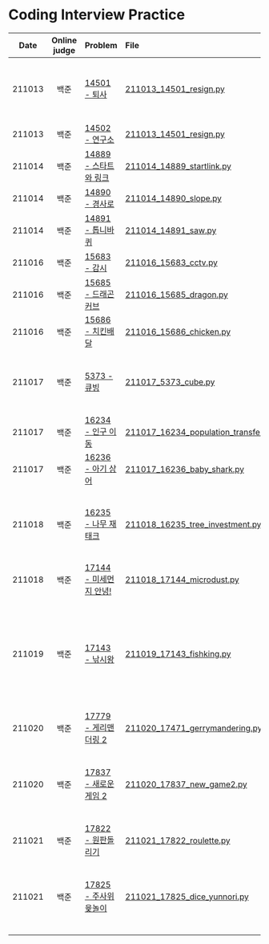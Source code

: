 # Coding Interview Practice
|Date|Online judge|Problem|File|Note|
|:---:|:---:|:---|:---|:---|
|211013|백준|[14501 - 퇴사](https://www.acmicpc.net/problem/14501)|[211013_14501_resign.py]()|17 상반기, DP 복습 필요|
|211013|백준|[14502 - 연구소](https://www.acmicpc.net/problem/14502)|[211013_14501_resign.py]()|17 상반기|
|211014|백준|[14889 - 스타트와 링크](https://www.acmicpc.net/problem/14889)|[211014_14889_startlink.py]()|17 하반기|
|211014|백준|[14890 - 경사로](https://www.acmicpc.net/problem/14890)|[211014_14890_slope.py]()|17 하반기|
|211014|백준|[14891 - 톱니바퀴](https://www.acmicpc.net/problem/14891)|[211014_14891_saw.py]()|17 하반기|
|211016|백준|[15683 - 감시](https://www.acmicpc.net/problem/15683)|[211016_15683_cctv.py]()|18 상반기|
|211016|백준|[15685 - 드래곤 커브](https://www.acmicpc.net/problem/15685)|[211016_15685_dragon.py]()|18 상반기|
|211016|백준|[15686 - 치킨배달](https://www.acmicpc.net/problem/15686)|[211016_15686_chicken.py]()|18 상반기|
|211017|백준|[5373 - 큐빙](https://www.acmicpc.net/problem/5373)|[211017_5373_cube.py]()|18 하반기, 구현 복습 필요|
|211017|백준|[16234 - 인구 이동](https://www.acmicpc.net/problem/16234)|[211017_16234_population_transfer.py]()|18 하반기|
|211017|백준|[16236 - 아기 상어](https://www.acmicpc.net/problem/16236)|[211017_16236_baby_shark.py]()|18 하반기|
|211018|백준|[16235 - 나무 재태크](https://www.acmicpc.net/problem/16235)|[211018_16235_tree_investment.py]()|18 하반기, Time-out 복습 필요|
|211018|백준|[17144 - 미세먼지 안녕!](https://www.acmicpc.net/problem/17144)|[211018_17144_microdust.py]()|19 상반기|
|211019|백준|[17143 - 낚시왕](https://www.acmicpc.net/problem/17143)|[211019_17143_fishking.py]()|19 상반기, 채점중 마지막 히든 케이스 틀림... 원인 못찾음|
|211020|백준|[17779 - 게리맨더링 2](https://www.acmicpc.net/problem/17779)|[211020_17471_gerrymandering.py]()|19 하반기|
|211020|백준|[17837 - 새로운 게임 2](https://www.acmicpc.net/problem/17837)|[211020_17837_new_game2.py]()|19 하반기, 테케 5번 걸렸다가 해결|
|211021|백준|[17822 - 원판돌리기](https://www.acmicpc.net/problem/17822)|[211021_17822_roulette.py]()|19 하반기|
|211021|백준|[17825 - 주사위 윷놀이](https://www.acmicpc.net/problem/17825)|[211021_17825_dice_yunnori.py]()|19 하반기, 구현 망 복습 필요|

